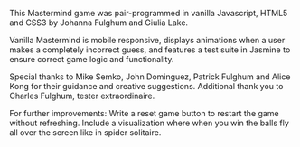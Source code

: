 This Mastermind game was pair-programmed in vanilla Javascript, HTML5 and CSS3 by Johanna Fulghum and Giulia Lake.

Vanilla Mastermind is mobile responsive, displays animations when a user makes a completely incorrect guess, and features a test suite in Jasmine to ensure correct game logic and functionality.

Special thanks to Mike Semko, John Dominguez, Patrick Fulghum and Alice Kong for their guidance and creative suggestions. Additional thank you to Charles Fulghum, tester extraordinaire.

For further improvements:
Write a reset game button to restart the game without refreshing.
Include a visualization where when you win the balls fly all over the screen like in spider solitaire.

